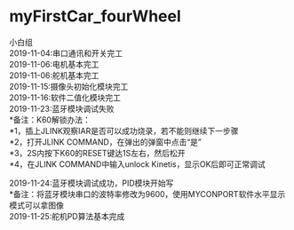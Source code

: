 # myFirstCar_fourWheel  
 小白组  
2019-11-04:串口通讯和开关完工  
2019-11-06:电机基本完工  
2019-11-06:舵机基本完工  
2019-11-15:摄像头初始化模块完工    
2019-11-16:软件二值化模块完工  
2019-11-23:蓝牙模块调试失败   
*备注：K60解锁办法：  
*1，插上JLINK观察IAR是否可以成功烧录，若不能则继续下一步骤  
*2，打开JLINK COMMAND，在弹出的弹窗中点击“是”  
*3，2S内按下K60的RESET键达1S左右，然后松开  
*4，在JLINK COMMAND中输入unlock Kinetis，显示OK后即可正常调试  
    
2019-11-24:蓝牙模块调试成功，PID模块开始写  
*备注：将蓝牙模块串口的波特率修改为9600，使用MYCONPORT软件水平显示模式可以拿图像    
2019-11-25:舵机PD算法基本完成  

  
